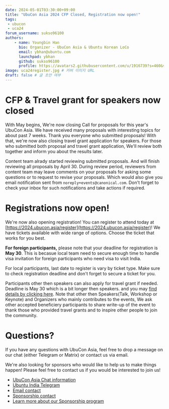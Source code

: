 ```yaml
---
date: 2024-05-01T03:30:00+09:00
title: "UbuCon Asia 2024 CFP Closed, Registration now open!"
tags:
 - ubucon
 - uca24
forum_username: sukso96100
authors:
    - name: Youngbin Han
      bio: Organizer - UbuCon Asia & Ubuntu Korean LoCo
      email: ybhan@ubuntu.com
      launchpad: ybhan
      github: sukso96100
      profile: https://avatars2.githubusercontent.com/u/1916739?s=460&v=4
image: uca24register.jpg # 커버 이미지 URL
draft: false # 글 초안 여부
---
```


# CFP & Travel grant for speakers now closed
With May begins, We're now closing Call for proposals for this year's UbuCon Asia. We have received many proposals with interesting topics for about past 7 weeks. Thank you everyone who submitted proposals! With that, we're now also closing travel grant application for speakers. For those who submitted both proposal and travel grant application, We'll review both together and inform you about the results later.

Content team alrady started reviewing submitted proposals. And will finish reviewing all proposals by April 30. During review period, reviewers from content team may leave comments on your proposals for asking some questions or to request to revise your proposals. Which would also give you email notification sent from `noreply+events@canonical.com`. Don't forget to check your inbox for such notifications and take actions if required.

# Registrations now open!
We're now also opening registration! You can register to attend today at [https://2024.ubucon.asia/register](https://2024.ubucon.asia/register)! We have tickets available with wide range of options. Choose the ticket that works for you best.

**For foreign participants,** please note that your deadline for registration is **May 30**. This is becasue local team need to secure enough time to handle visa invitation for foreign participants who need visa to visit India. 

For local participants, last date to register is vary by ticket type. Make sure to check registration deadline and don't forget to secure a ticket for you.

Participants other then speakers can also apply for travel grant if needed. Deadline is May 30 which is a bit longer then speakers. and you may [find details by clicking here](https://2024.ubucon.asia/venue-and-travel/travel-grant/). Note that other then Speakers(Talk, Workshop or Keynote) and Organizers who mainly contributes to the events, We ask other accepted beneficiery participants to share write-up of the event to thank those who provided travel grants and to inspire other people to join the community.

# Questions?
If you have any questions with UbuCon Asia, feel free to drop a message on our chat (either Telegram or Matrix) or contact us via email. 

We're also looking for sponsors who would like to help us to make things happen! Please feel free to contact us if you would be interested to join us!

- [UbuCon Asia Chat information](https://docs.ubucon.asia/general/chat/)
- [Ubuntu India Telegram](https://t.me/+IkN1pyLGkUdjZGU1)
- [Email contact](mailto:contact@ubucon.asia)
- [Sponsorship contact](mailto:sponsorship@ubucon.asia)
- [Learn more about our Sponsorship program](https://2024.ubucon.asia/sponsors/become-a-sponsor/)